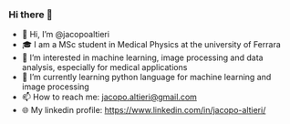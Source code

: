 ### Hi there 👋
- 👋 Hi, I’m @jacopoaltieri
- 🎓 I am a MSc student in Medical Physics at the university of Ferrara
- 👀 I’m interested in machine learning, image processing and data analysis, especially for medical applications
- 🌱 I’m currently learning python language for machine learning and image processing
- 📫 How to reach me: jacopo.altieri@gmail.com
- 🌐 My linkedin profile: https://www.linkedin.com/in/jacopo-altieri/
